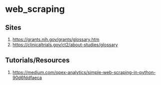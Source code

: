 # web_scraping

## Sites
1. https://grants.nih.gov/grants/glossary.htm
2. https://clinicaltrials.gov/ct2/about-studies/glossary

## Tutorials/Resources
1. https://medium.com/opex-analytics/simple-web-scraping-in-python-90d6fddfaeca
